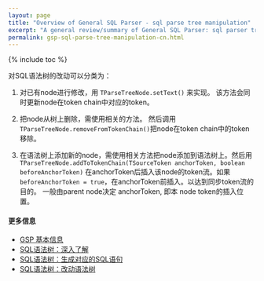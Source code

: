 ```yaml
---
layout: page
title: "Overview of General SQL Parser - sql parse tree manipulation"
excerpt: "A general review/summary of General SQL Parser: sql parser tree manipulation"
permalink: gsp-sql-parse-tree-manipulation-cn.html
---
```


{% include toc %}

对SQL语法树的改动可以分类为：

1. 对已有node进行修改，用 `TParseTreeNode.setText()` 来实现。
该方法会同时更新node在token chain中对应的token。

2. 把node从树上删除，需使用相关的方法。 然后调用`TParseTreeNode.removeFromTokenChain()`把node在token chain中的token移除。

3. 在语法树上添加新的node，需使用相关方法把node添加到语法树上。然后用`TParseTreeNode.addToTokenChain(TSourceToken anchorToken, boolean beforeAnchorToken)`
在anchorToken后插入该node的token流。如果 `beforeAnchorToken = true`，在anchorToken前插入。以达到同步token流的目的。
一般由parent node决定 anchorToken, 即本 node token的插入位置。


#### 更多信息
- [GSP 基本信息](/gsp-overview-cn.html) 
- [SQL语法树：深入了解](/gsp-overview-sql-parse-tree-cn.html) 
- [SQL语法树：生成对应的SQL语句](/gsp-sql-parse-tree-to-query-cn.html)
- [SQL语法树：改动语法树](/gsp-sql-parse-tree-manipulation-cn.html) 